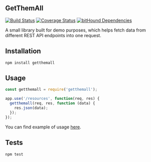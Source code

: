GetThemAll
-

[![Build Status](https://travis-ci.org/cn007b/getthemall.svg?branch=master)](https://travis-ci.org/cn007b/getthemall)
[![Coverage Status](https://coveralls.io/repos/github/cn007b/getthemall/badge.svg?branch=master)](https://coveralls.io/github/cn007b/getthemall?branch=master)
[![bitHound Dependencies](https://www.bithound.io/github/cn007b/getthemall/badges/dependencies.svg)](https://www.bithound.io/github/cn007b/getthemall/master/dependencies/npm)

A small library built for demo purposes,
which helps fetch data from different REST API endpoints into one request.

## Installation

`npm install getthemall`

## Usage

````js
const getthemall = require('getthemall');

app.use('/resources', function(req, res) {
  getthemall(req, res, function (data) {
    res.json(data);
  });
});
````

You can find example of usage [here](https://github.com/cn007b/simplerestapi).

## Tests

`npm test`
